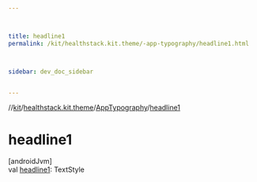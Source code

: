 ```yaml
---



title: headline1
permalink: /kit/healthstack.kit.theme/-app-typography/headline1.html



sidebar: dev_doc_sidebar


---
```




//[kit](/kit.html)/[healthstack.kit.theme](../index.html)/[AppTypography](index.html)/[headline1](headline1.html)



# headline1



[androidJvm]\
val [headline1](headline1.html): TextStyle






